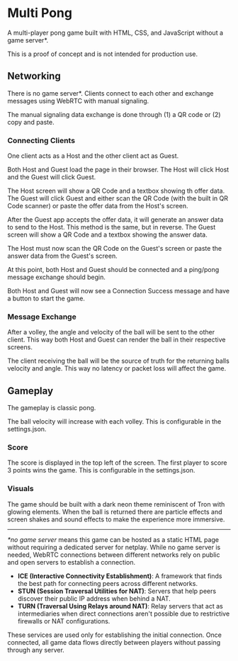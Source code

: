 # Multi Pong

A multi-player pong game built with HTML, CSS, and JavaScript without a game server\*.

This is a proof of concept and is not intended for production use.

## Networking

There is no game server\*. Clients connect to each other and exchange messages using WebRTC with manual signaling.

The manual signaling data exchange is done through (1) a QR code or (2) copy and paste.

### Connecting Clients

One client acts as a Host and the other client act as Guest.

Both Host and Guest load the page in their browser. The Host will click Host and the Guest will click Guest.

The Host screen will show a QR Code and a textbox showing th offer data. The Guest will click Guest and either scan the QR Code (with the built in QR Code scanner) or paste the offer data from the Host's screen.

After the Guest app accepts the offer data, it will generate an answer data to send to the Host. This method is the same, but in reverse. The Guest screen will show a QR Code and a textbox showing the answer data.

The Host must now scan the QR Code on the Guest's screen or paste the answer data from the Guest's screen.

At this point, both Host and Guest should be connected and a ping/pong message exchange should begin.

Both Host and Guest will now see a Connection Success message and have a button to start the game.

### Message Exchange

After a volley, the angle and velocity of the ball will be sent to the other client. This way both Host and Guest can render the ball in their respective screens.

The client receiving the ball will be the source of truth for the returning balls velocity and angle. This way no latency or packet loss will affect the game.

## Gameplay

The gameplay is classic pong.

The ball velocity will increase with each volley. This is configurable in the settings.json.

### Score

The score is displayed in the top left of the screen. The first player to score 3 points wins the game. This is configurable in the settings.json.

### Visuals

The game should be built with a dark neon theme reminiscent of Tron with glowing elements. When the ball is returned there are particle effects and screen shakes and sound effects to make the experience more immersive.

---

_\*no game server_ means this game can be hosted as a static HTML page without requiring a dedicated server for netplay. While no game server is needed, WebRTC connections between different networks rely on public and open servers to establish a connection.

- **ICE (Interactive Connectivity Establishment)**: A framework that finds the best path for connecting peers across different networks.
- **STUN (Session Traversal Utilities for NAT)**: Servers that help peers discover their public IP address when behind a NAT.
- **TURN (Traversal Using Relays around NAT)**: Relay servers that act as intermediaries when direct connections aren't possible due to restrictive firewalls or NAT configurations.

These services are used only for establishing the initial connection. Once connected, all game data flows directly between players without passing through any server.
